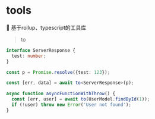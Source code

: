 # tools

🔧 基于rollup、typescript的工具库

> to

```ts
interface ServerResponse {
  test: number;
}

const p = Promise.resolve({test: 123});

const [err, data] = await to<ServerResponse>(p);

async function asyncFunctionWithThrow() {
  const [err, user] = await to(UserModel.findById(1));
  if (!user) throw new Error('User not found');
}
```